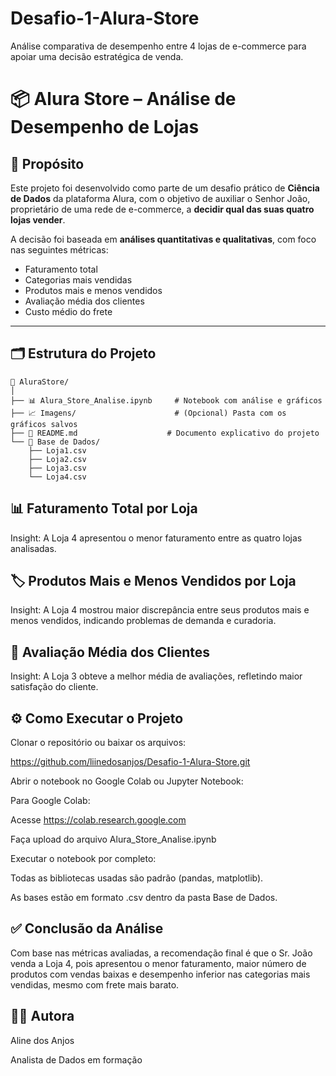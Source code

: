 # Desafio-1-Alura-Store
Análise comparativa de desempenho entre 4 lojas de e-commerce para apoiar uma decisão estratégica de venda. 
# 📦 Alura Store – Análise de Desempenho de Lojas

## 🎯 Propósito

Este projeto foi desenvolvido como parte de um desafio prático de **Ciência de Dados** da plataforma Alura, com o objetivo de auxiliar o Senhor João, proprietário de uma rede de e-commerce, a **decidir qual das suas quatro lojas vender**.

A decisão foi baseada em **análises quantitativas e qualitativas**, com foco nas seguintes métricas:

- Faturamento total  
- Categorias mais vendidas  
- Produtos mais e menos vendidos  
- Avaliação média dos clientes  
- Custo médio do frete  

---

## 🗂️ Estrutura do Projeto

```plaintext
📁 AluraStore/
│
├── 📊 Alura_Store_Analise.ipynb     # Notebook com análise e gráficos
├── 📈 Imagens/                      # (Opcional) Pasta com os gráficos salvos
├── 📄 README.md                    # Documento explicativo do projeto
└── 📁 Base de Dados/
    ├── Loja1.csv
    ├── Loja2.csv
    ├── Loja3.csv
    └── Loja4.csv
```
## 📊 Faturamento Total por Loja

Insight: A Loja 4 apresentou o menor faturamento entre as quatro lojas analisadas.

## 🏷️ Produtos Mais e Menos Vendidos por Loja

Insight: A Loja 4 mostrou maior discrepância entre seus produtos mais e menos vendidos, indicando problemas de demanda e curadoria.

## 🌟 Avaliação Média dos Clientes

Insight: A Loja 3 obteve a melhor média de avaliações, refletindo maior satisfação do cliente.

## ⚙️ Como Executar o Projeto
Clonar o repositório ou baixar os arquivos:

https://github.com/liinedosanjos/Desafio-1-Alura-Store.git

Abrir o notebook no Google Colab ou Jupyter Notebook:

Para Google Colab:

Acesse https://colab.research.google.com

Faça upload do arquivo Alura_Store_Analise.ipynb

Executar o notebook por completo:

Todas as bibliotecas usadas são padrão (pandas, matplotlib).

As bases estão em formato .csv dentro da pasta Base de Dados.

## ✅ Conclusão da Análise
Com base nas métricas avaliadas, a recomendação final é que o Sr. João venda a Loja 4, pois apresentou o menor faturamento, maior número de produtos com vendas baixas e desempenho inferior nas categorias mais vendidas, mesmo com frete mais barato.

## 👩‍💻 Autora
Aline dos Anjos

Analista de Dados em formação 
